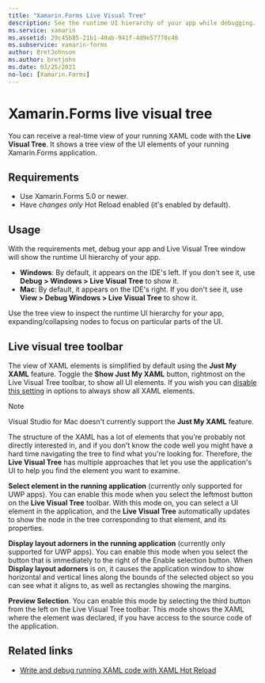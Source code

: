 ```yaml
---
title: "Xamarin.Forms Live Visual Tree"
description: See the runtime UI hierarchy of your app while debugging.
ms.service: xamarin
ms.assetid: 29c45b85-21b1-40ab-941f-4d9e57770c46
ms.subservice: xamarin-forms
author: BretJohnson
ms.author: bretjohn
ms.date: 03/25/2021
no-loc: [Xamarin.Forms]
---
```


# Xamarin.Forms live visual tree

You can receive a real-time view of your running XAML code with the **Live Visual Tree**. It shows a tree view of the UI elements of your running Xamarin.Forms application.

## Requirements

* Use Xamarin.Forms 5.0 or newer.
* Have *changes only* Hot Reload enabled (it's enabled by default).

## Usage

With the requirements met, debug your app and Live Visual Tree window will show the runtime UI hierarchy of your app.

  * **Windows**: By default, it appears on the IDE's left. If you don't see it, use **Debug > Windows > Live Visual Tree** to show it.
  * **Mac**: By default, it appears on the IDE's right. If you don't see it, use **View > Debug Windows > Live Visual Tree** to show it.

Use the tree view to inspect the runtime UI hierarchy for your app, expanding/collapsing nodes to focus on particular parts of the UI.

## Live visual tree toolbar 

The view of XAML elements is simplified by default using the **Just My XAML** feature. Toggle the **Show Just My XAML** button, rightmost on the Live Visual Tree toolbar, to show all UI elements. If you wish you can [disable this setting](/visualstudio/debugger/general-debugging-options-dialog-box) in options to always show all XAML elements.

> [!NOTE]
> Visual Studio for Mac doesn't currently support the **Just My XAML** feature.

The structure of the XAML has a lot of elements that you're probably not directly interested in, and if you don't know the code well you might have a hard time navigating the tree to find what you're looking for. Therefore, the **Live Visual Tree** has multiple approaches that let you use the application's UI to help you find the element you want to examine.

**Select element in the running application** (currently only supported for UWP apps). You can enable this mode when you select the leftmost button on the **Live Visual Tree** toolbar. With this mode on, you can select a UI element in the application, and the **Live Visual Tree** automatically updates to show the node in the tree corresponding to that element, and its properties. 

**Display layout adorners in the running application** (currently only supported for UWP apps). You can enable this mode when you select the button that is immediately to the right of the Enable selection button. When **Display layout adorners** is on, it causes the application window to show horizontal and vertical lines along the bounds of the selected object so you can see what it aligns to, as well as rectangles showing the margins.

**Preview Selection**. You can enable this mode by selecting the third button from the left on the Live Visual Tree toolbar. This mode shows the XAML where the element was declared, if you have access to the source code of the application.

## Related links

- [Write and debug running XAML code with XAML Hot Reload](hot-reload.md)
